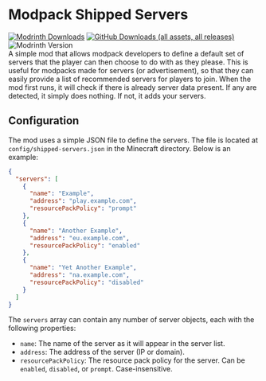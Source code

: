 # Modpack Shipped Servers
[![Modrinth Downloads](https://img.shields.io/modrinth/dt/IRJW4Ojq?style=for-the-badge&logo=modrinth&color=%2300AF5C)](https://modrinth.com/mod/IRJW4Ojq) [![GitHub Downloads (all assets, all releases)](https://img.shields.io/github/downloads/maganoos/modpack-shipped-servers/total?style=for-the-badge&logo=github&color=whitesmoke)](https://github.com/maganoos/modpack-shipped-servers) ![Modrinth Version](https://img.shields.io/modrinth/v/IRJW4Ojq?style=for-the-badge&logo=semver)<br>
A simple mod that allows modpack developers to define a default set of servers that the player can then choose to do with as they please.
This is useful for modpacks made for servers (or advertisement), so that they can easily provide a list of recommended servers for players to join.
When the mod first runs, it will check if there is already server data present. If any are detected, it simply does nothing. If not, it adds your servers.

## Configuration
The mod uses a simple JSON file to define the servers. The file is located at `config/shipped-servers.json` in the Minecraft directory.
Below is an example:
```json
{
  "servers": [
    {
      "name": "Example",
      "address": "play.example.com",
      "resourcePackPolicy": "prompt"
    },
    {
      "name": "Another Example",
      "address": "eu.example.com",
      "resourcePackPolicy": "enabled"
    },
    {
      "name": "Yet Another Example",
      "address": "na.example.com",
      "resourcePackPolicy": "disabled"
    }
  ]
}
```
The `servers` array can contain any number of server objects, each with the following properties:
- `name`: The name of the server as it will appear in the server list.
- `address`: The address of the server (IP or domain).
- `resourcePackPolicy`: The resource pack policy for the server. Can be `enabled`, `disabled`, or `prompt`. Case-insensitive.
